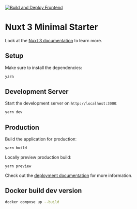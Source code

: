 [![Build and Deploy Frontend](https://github.com/marizombie/scihub-frontend/actions/workflows/deploy.yml/badge.svg)](https://github.com/marizombie/scihub-frontend/actions/workflows/deploy.yml)

# Nuxt 3 Minimal Starter

Look at the [Nuxt 3 documentation](https://nuxt.com/docs/getting-started/introduction) to learn more.

## Setup

Make sure to install the dependencies:

```bash
yarn
```

## Development Server

Start the development server on `http://localhost:3000`:

```bash
yarn dev
```

## Production

Build the application for production:

```bash
yarn build
```

Locally preview production build:

```bash
yarn preview
```

Check out the [deployment documentation](https://nuxt.com/docs/getting-started/deployment) for more information.

## Docker build dev version

```bash
docker compose up --build
```
